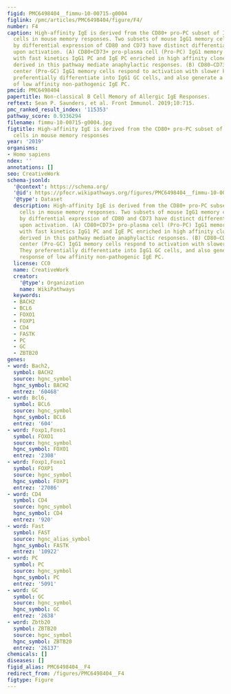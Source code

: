 ```yaml
---
figid: PMC6498404__fimmu-10-00715-g0004
figlink: /pmc/articles/PMC6498404/figure/F4/
number: F4
caption: High-affinity IgE is derived from the CD80+ pro-PC subset of IgG1 memory
  cells in mouse memory responses. Two subsets of mouse IgG1 memory cells identified
  by differential expression of CD80 and CD73 have distinct differentiation potential
  upon activation. (A) CD80+CD73+ pro-plasma cell (Pro-PC) IgG1 memory cells generate
  with fast kinetics IgG1 PC and IgE PC enriched in high affinity clones. IgE antibodies
  derived in this pathway mediate anaphylactic responses. (B) CD80−CD73− pro-germinal
  center (Pro-GC) IgG1 memory cells respond to activation with slower kinetics. They
  preferentially differentiate into IgG1 GC cells, and also generate a late response
  of low affinity non-pathogenic IgE PC.
pmcid: PMC6498404
papertitle: Non-classical B Cell Memory of Allergic IgE Responses.
reftext: Sean P. Saunders, et al. Front Immunol. 2019;10:715.
pmc_ranked_result_index: '115353'
pathway_score: 0.9336294
filename: fimmu-10-00715-g0004.jpg
figtitle: High-affinity IgE is derived from the CD80+ pro-PC subset of IgG1 memory
  cells in mouse memory responses
year: '2019'
organisms:
- Homo sapiens
ndex: ''
annotations: []
seo: CreativeWork
schema-jsonld:
  '@context': https://schema.org/
  '@id': https://pfocr.wikipathways.org/figures/PMC6498404__fimmu-10-00715-g0004.html
  '@type': Dataset
  description: High-affinity IgE is derived from the CD80+ pro-PC subset of IgG1 memory
    cells in mouse memory responses. Two subsets of mouse IgG1 memory cells identified
    by differential expression of CD80 and CD73 have distinct differentiation potential
    upon activation. (A) CD80+CD73+ pro-plasma cell (Pro-PC) IgG1 memory cells generate
    with fast kinetics IgG1 PC and IgE PC enriched in high affinity clones. IgE antibodies
    derived in this pathway mediate anaphylactic responses. (B) CD80−CD73− pro-germinal
    center (Pro-GC) IgG1 memory cells respond to activation with slower kinetics.
    They preferentially differentiate into IgG1 GC cells, and also generate a late
    response of low affinity non-pathogenic IgE PC.
  license: CC0
  name: CreativeWork
  creator:
    '@type': Organization
    name: WikiPathways
  keywords:
  - BACH2
  - BCL6
  - FOXO1
  - FOXP1
  - CD4
  - FASTK
  - PC
  - GC
  - ZBTB20
genes:
- word: Bach2,
  symbol: BACH2
  source: hgnc_symbol
  hgnc_symbol: BACH2
  entrez: '60468'
- word: Bcl6,
  symbol: BCL6
  source: hgnc_symbol
  hgnc_symbol: BCL6
  entrez: '604'
- word: Foxp1,Foxo1
  symbol: FOXO1
  source: hgnc_symbol
  hgnc_symbol: FOXO1
  entrez: '2308'
- word: Foxp1,Foxo1
  symbol: FOXP1
  source: hgnc_symbol
  hgnc_symbol: FOXP1
  entrez: '27086'
- word: CD4
  symbol: CD4
  source: hgnc_symbol
  hgnc_symbol: CD4
  entrez: '920'
- word: Fast
  symbol: FAST
  source: hgnc_alias_symbol
  hgnc_symbol: FASTK
  entrez: '10922'
- word: PC
  symbol: PC
  source: hgnc_symbol
  hgnc_symbol: PC
  entrez: '5091'
- word: GC
  symbol: GC
  source: hgnc_symbol
  hgnc_symbol: GC
  entrez: '2638'
- word: Zbtb20
  symbol: ZBTB20
  source: hgnc_symbol
  hgnc_symbol: ZBTB20
  entrez: '26137'
chemicals: []
diseases: []
figid_alias: PMC6498404__F4
redirect_from: /figures/PMC6498404__F4
figtype: Figure
---
```

